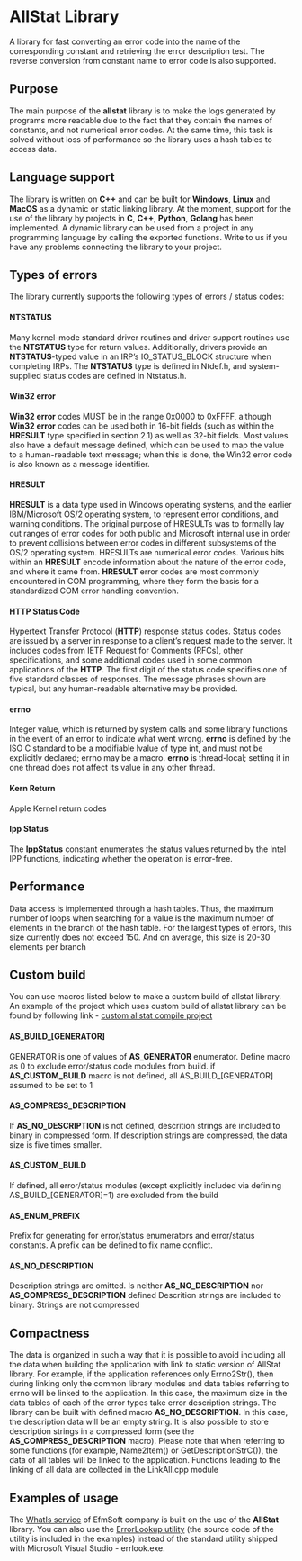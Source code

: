 # AllStat Library
A library for fast converting an error code into the name of the corresponding constant and retrieving the error description test. The reverse conversion from constant name to error code is also supported.

## Purpose
The main purpose of the **allstat** library is to make the logs generated by programs more readable due to the fact that they contain the names of constants, and not numerical error codes. At the same time, this task is solved without loss of performance so the library uses a hash tables to access data.

## Language support
The library is written on **C++** and can be built for **Windows**, **Linux** and **MacOS** as a dynamic or static linking library. At the moment, support for the use of the library by projects in **C**, **C++**, **Python**, **Golang** has been implemented. A dynamic library can be used from a project in any programming language by calling the exported functions. Write to us if you have any problems connecting the library to your project.

## Types of errors
The library currently supports the following types of errors / status codes:

#### NTSTATUS
Many kernel-mode standard driver routines and driver support routines use the **NTSTATUS** type for return values.        Additionally, drivers provide an **NTSTATUS**-typed value in an IRP’s IO_STATUS_BLOCK structure when completing IRPs. The **NTSTATUS** type is defined in Ntdef.h, and system-supplied status codes are defined in Ntstatus.h.

#### Win32 error	
**Win32 error** codes MUST be in the range 0x0000 to 0xFFFF, although **Win32 error** codes can be used both in 16-bit fields (such as within the **HRESULT** type specified in section 2.1) as well as 32-bit fields. Most values also have a default message defined, which can be used to map the value to a human-readable text message; when this is done, the Win32 error code is also known as a message identifier.

#### HRESULT
**HRESULT** is a data type used in Windows operating systems, and the earlier IBM/Microsoft OS/2 operating system, to represent error conditions, and warning conditions. The original purpose of HRESULTs was to formally lay out ranges of error codes for both public and Microsoft internal use in order to prevent collisions between error codes in different subsystems of the OS/2 operating system. HRESULTs are numerical error codes. Various bits within an **HRESULT** encode information about the nature of the error code, and where it came from.
**HRESULT** error codes are most commonly encountered in COM programming, where they form the basis for a standardized COM error handling convention.

#### HTTP Status Code
Hypertext Transfer Protocol (**HTTP**) response status codes. Status codes are issued by a server in response to a client’s request made to the server. It includes codes from IETF Request for Comments (RFCs), other specifications, and some additional codes used in some common applications of the **HTTP**. The first digit of the status code specifies one of five standard classes of responses. The message phrases shown are typical, but any human-readable alternative may be provided.

#### errno
Integer value, which is returned by system calls and some library functions in the event of an error to indicate what went wrong. **errno** is defined by the ISO C standard to be a modifiable lvalue of type int, and must not be explicitly declared; errno may be a macro. **errno** is thread-local; setting it in one thread does not affect its value in any other thread.

#### Kern Return
Apple Kernel return codes

#### Ipp Status
The **IppStatus** constant enumerates the status values returned by the Intel IPP functions, indicating
whether the operation is error-free.

## Performance
Data access is implemented through a hash tables. Thus, the maximum number of loops when searching for a value is the maximum number of elements in the branch of the hash table. For the largest types of errors, this size currently does not exceed 150. And on average, this size is 20-30 elements per branch

## Custom build
You can use macros listed below to make a custom build of allstat library. An example of the project which uses custom build of allstat library can be found by following link - [custom allstat compile project](https://github.com/efmsoft/custom_allstat_compile)

#### AS_BUILD_[GENERATOR]
GENERATOR is one of values of **AS_GENERATOR** enumerator. Define macro as 0 to exclude error/status code modules from build. if **AS_CUSTOM_BUILD** macro is not defined, all AS_BUILD_[GENERATOR] assumed to be set to 1

#### AS_COMPRESS_DESCRIPTION
If **AS_NO_DESCRIPTION** is not defined, descrition strings are included to binary in compressed form. If description strings are compressed, the data size is five times smaller.

#### AS_CUSTOM_BUILD
If defined, all error/status modules (except explicitly included via defining AS_BUILD_[GENERATOR]=1) are excluded from the build

#### AS_ENUM_PREFIX
Prefix for generating for error/status enumerators and error/status constants. A prefix can be defined to fix name conflict.

#### AS_NO_DESCRIPTION
Description strings are omitted. Is neither **AS_NO_DESCRIPTION** nor **AS_COMPRESS_DESCRIPTION** defined
Descrition strings are included to binary. Strings are not compressed

## Compactness
The data is organized in such a way that it is possible to avoid including all the data when building the application with link to static version of AllStat library. For example, if the application references only Errno2Str(), then during linking only the common library modules and data tables referring to errno will be linked to the application. In this case, the maximum size in the data tables of each of the error types take error description strings. The library can be built with defined macro **AS_NO_DESCRIPTION**. In this case, the description data will be an empty string. It is also possible to store description strings in a compressed form (see the **AS_COMPRESS_DESCRIPTION** macro).
Please note that when referring to some functions (for example, Name2Item() or GetDescriptionStrC()), the data of all tables will be linked to the application. Functions leading to the linking of all data are collected in the LinkAll.cpp module

## Examples of usage
The [WhatIs service](https://efmsoft.com/what-is/) of EfmSoft company is built on the use of the **AllStat** library. You can also use the [ErrorLookup utility](https://efmsoft.com/error-lookup-utility/) (the source code of the utility is included in the examples) instead of the standard utility shipped with Microsoft Visual Studio - errlook.exe.
